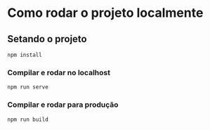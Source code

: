 # Como rodar o projeto localmente

## Setando o projeto
```
npm install
```

### Compilar e rodar no localhost
```
npm run serve
```

### Compilar e rodar para produção
```
npm run build
```
